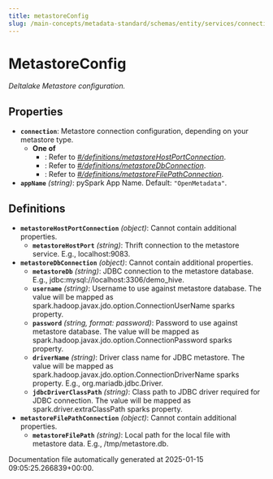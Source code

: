 ```yaml
---
title: metastoreConfig
slug: /main-concepts/metadata-standard/schemas/entity/services/connections/database/deltalake/metastoreconfig
---
```


# MetastoreConfig

*Deltalake Metastore configuration.*

## Properties

- **`connection`**: Metastore connection configuration, depending on your metastore type.
  - **One of**
    - : Refer to *[#/definitions/metastoreHostPortConnection](#definitions/metastoreHostPortConnection)*.
    - : Refer to *[#/definitions/metastoreDbConnection](#definitions/metastoreDbConnection)*.
    - : Refer to *[#/definitions/metastoreFilePathConnection](#definitions/metastoreFilePathConnection)*.
- **`appName`** *(string)*: pySpark App Name. Default: `"OpenMetadata"`.
## Definitions

- **`metastoreHostPortConnection`** *(object)*: Cannot contain additional properties.
  - **`metastoreHostPort`** *(string)*: Thrift connection to the metastore service. E.g., localhost:9083.
- **`metastoreDbConnection`** *(object)*: Cannot contain additional properties.
  - **`metastoreDb`** *(string)*: JDBC connection to the metastore database. E.g., jdbc:mysql://localhost:3306/demo_hive.
  - **`username`** *(string)*: Username to use against metastore database. The value will be mapped as spark.hadoop.javax.jdo.option.ConnectionUserName sparks property.
  - **`password`** *(string, format: password)*: Password to use against metastore database. The value will be mapped as spark.hadoop.javax.jdo.option.ConnectionPassword sparks property.
  - **`driverName`** *(string)*: Driver class name for JDBC metastore. The value will be mapped as spark.hadoop.javax.jdo.option.ConnectionDriverName sparks property. E.g., org.mariadb.jdbc.Driver.
  - **`jdbcDriverClassPath`** *(string)*: Class path to JDBC driver required for JDBC connection. The value will be mapped as spark.driver.extraClassPath sparks property.
- **`metastoreFilePathConnection`** *(object)*: Cannot contain additional properties.
  - **`metastoreFilePath`** *(string)*: Local path for the local file with metastore data. E.g., /tmp/metastore.db.


Documentation file automatically generated at 2025-01-15 09:05:25.266839+00:00.
